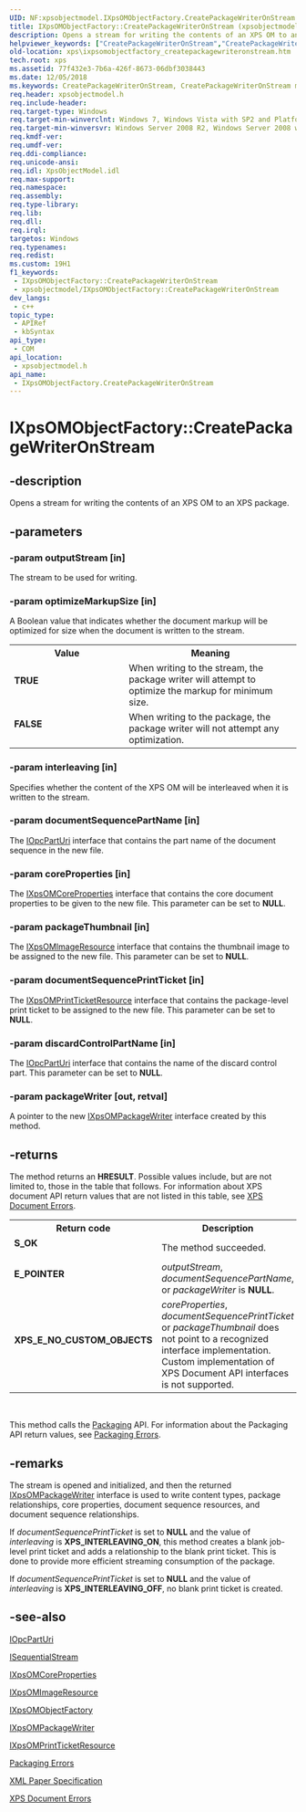 ```yaml
---
UID: NF:xpsobjectmodel.IXpsOMObjectFactory.CreatePackageWriterOnStream
title: IXpsOMObjectFactory::CreatePackageWriterOnStream (xpsobjectmodel.h)
description: Opens a stream for writing the contents of an XPS OM to an XPS package.
helpviewer_keywords: ["CreatePackageWriterOnStream","CreatePackageWriterOnStream method [XPS Documents and Packaging]","CreatePackageWriterOnStream method [XPS Documents and Packaging]","IXpsOMObjectFactory interface","FALSE","IXpsOMObjectFactory interface [XPS Documents and Packaging]","CreatePackageWriterOnStream method","IXpsOMObjectFactory.CreatePackageWriterOnStream","IXpsOMObjectFactory::CreatePackageWriterOnStream","TRUE","xps.ixpsomobjectfactory_createpackagewriteronstream","xpsobjectmodel/IXpsOMObjectFactory::CreatePackageWriterOnStream"]
old-location: xps\ixpsomobjectfactory_createpackagewriteronstream.htm
tech.root: xps
ms.assetid: 77f432e3-7b6a-426f-8673-06dbf3038443
ms.date: 12/05/2018
ms.keywords: CreatePackageWriterOnStream, CreatePackageWriterOnStream method [XPS Documents and Packaging], CreatePackageWriterOnStream method [XPS Documents and Packaging],IXpsOMObjectFactory interface, FALSE, IXpsOMObjectFactory interface [XPS Documents and Packaging],CreatePackageWriterOnStream method, IXpsOMObjectFactory.CreatePackageWriterOnStream, IXpsOMObjectFactory::CreatePackageWriterOnStream, TRUE, xps.ixpsomobjectfactory_createpackagewriteronstream, xpsobjectmodel/IXpsOMObjectFactory::CreatePackageWriterOnStream
req.header: xpsobjectmodel.h
req.include-header: 
req.target-type: Windows
req.target-min-winverclnt: Windows 7, Windows Vista with SP2 and Platform Update for Windows Vista [desktop apps \| UWP apps]
req.target-min-winversvr: Windows Server 2008 R2, Windows Server 2008 with SP2 and Platform Update for Windows Server 2008 [desktop apps \| UWP apps]
req.kmdf-ver: 
req.umdf-ver: 
req.ddi-compliance: 
req.unicode-ansi: 
req.idl: XpsObjectModel.idl
req.max-support: 
req.namespace: 
req.assembly: 
req.type-library: 
req.lib: 
req.dll: 
req.irql: 
targetos: Windows
req.typenames: 
req.redist: 
ms.custom: 19H1
f1_keywords:
 - IXpsOMObjectFactory::CreatePackageWriterOnStream
 - xpsobjectmodel/IXpsOMObjectFactory::CreatePackageWriterOnStream
dev_langs:
 - c++
topic_type:
 - APIRef
 - kbSyntax
api_type:
 - COM
api_location:
 - xpsobjectmodel.h
api_name:
 - IXpsOMObjectFactory.CreatePackageWriterOnStream
---
```


# IXpsOMObjectFactory::CreatePackageWriterOnStream


## -description

Opens a stream for writing the contents of an XPS OM to an XPS package.

## -parameters

### -param outputStream [in]

The stream to be used for writing.

### -param optimizeMarkupSize [in]

A Boolean value that  indicates whether the document markup will be optimized for size when the document is written to the stream.

<table>
<tr>
<th>Value</th>
<th>Meaning</th>
</tr>
<tr>
<td width="40%"><a id="TRUE"></a><a id="true"></a><dl>
<dt><b><b>TRUE</b></b></dt>
</dl>
</td>
<td width="60%">
When writing to the stream, the package writer will attempt to optimize the markup for minimum size.

</td>
</tr>
<tr>
<td width="40%"><a id="FALSE"></a><a id="false"></a><dl>
<dt><b><b>FALSE</b></b></dt>
</dl>
</td>
<td width="60%">
When writing to the package, the package writer will not attempt any optimization.

</td>
</tr>
</table>

### -param interleaving [in]

Specifies whether the content of the XPS OM will be interleaved when it is written to the stream.

### -param documentSequencePartName [in]

The <a href="https://docs.microsoft.com/previous-versions/windows/desktop/api/msopc/nn-msopc-iopcparturi">IOpcPartUri</a> interface that contains the part name of the document sequence in the new file.

### -param coreProperties [in]

The <a href="https://docs.microsoft.com/windows/desktop/api/xpsobjectmodel/nn-xpsobjectmodel-ixpsomcoreproperties">IXpsOMCoreProperties</a> interface that contains the core document properties to be given to the new file. This parameter can be set to <b>NULL</b>.

### -param packageThumbnail [in]

The <a href="https://docs.microsoft.com/windows/desktop/api/xpsobjectmodel/nn-xpsobjectmodel-ixpsomimageresource">IXpsOMImageResource</a> interface that contains the thumbnail image to be assigned to the new file.  This parameter can be set to <b>NULL</b>.

### -param documentSequencePrintTicket [in]

The <a href="https://docs.microsoft.com/windows/desktop/api/xpsobjectmodel/nn-xpsobjectmodel-ixpsomprintticketresource">IXpsOMPrintTicketResource</a> interface that contains the package-level print ticket to be assigned to the new file.  This parameter can be set to <b>NULL</b>.

### -param discardControlPartName [in]

The <a href="https://docs.microsoft.com/previous-versions/windows/desktop/api/msopc/nn-msopc-iopcparturi">IOpcPartUri</a> interface that contains the name of the discard control part.  This parameter can be set to <b>NULL</b>.

### -param packageWriter [out, retval]

A pointer to the new <a href="https://docs.microsoft.com/windows/desktop/api/xpsobjectmodel/nn-xpsobjectmodel-ixpsompackagewriter">IXpsOMPackageWriter</a> interface created by this method.

## -returns

The method returns an <b>HRESULT</b>. Possible values include, but are not limited to, those in the table that follows. For information about  XPS document API return values that are not listed in this table, see <a href="https://docs.microsoft.com/previous-versions/windows/desktop/dd372955(v=vs.85)">XPS Document Errors</a>.

<table>
<tr>
<th>Return code</th>
<th>Description</th>
</tr>
<tr>
<td width="40%">
<dl>
<dt><b>S_OK</b></dt>
</dl>
</td>
<td width="60%">
The method succeeded.

</td>
</tr>
<tr>
<td width="40%">
<dl>
<dt><b>E_POINTER</b></dt>
</dl>
</td>
<td width="60%">
<i>outputStream</i>, <i>documentSequencePartName</i>, or <i>packageWriter</i> is <b>NULL</b>.

</td>
</tr>
<tr>
<td width="40%">
<dl>
<dt><b>XPS_E_NO_CUSTOM_OBJECTS</b></dt>
</dl>
</td>
<td width="60%">
<i>coreProperties</i>,  <i>documentSequencePrintTicket</i> or <i>packageThumbnail</i> does not point to a recognized interface implementation. Custom implementation of XPS Document API interfaces is not supported.

</td>
</tr>
</table>
 

This method calls the <a href="https://docs.microsoft.com/previous-versions/windows/desktop/opc/packaging">Packaging</a> API. For information about the Packaging API return values, see <a href="https://docs.microsoft.com/previous-versions/windows/desktop/opc/packaging-errors">Packaging Errors</a>.

## -remarks

The stream is opened and initialized, and then the returned <a href="https://docs.microsoft.com/windows/desktop/api/xpsobjectmodel/nn-xpsobjectmodel-ixpsompackagewriter">IXpsOMPackageWriter</a> interface  is used to write content types, package relationships, core properties, document sequence resources, and document sequence relationships.

If <i>documentSequencePrintTicket</i> is set to <b>NULL</b> and the value of <i>interleaving</i> is <b>XPS_INTERLEAVING_ON</b>,  this method creates a blank job-level print ticket and adds a relationship to the blank print ticket. This is done to provide more efficient streaming consumption of the package.

If <i>documentSequencePrintTicket</i> is set to  <b>NULL</b> and the value of <i>interleaving</i> is <b>XPS_INTERLEAVING_OFF</b>,  no blank print ticket is created.

## -see-also

<a href="https://docs.microsoft.com/previous-versions/windows/desktop/api/msopc/nn-msopc-iopcparturi">IOpcPartUri</a>



<a href="https://docs.microsoft.com/windows/desktop/api/objidl/nn-objidl-isequentialstream">ISequentialStream</a>



<a href="https://docs.microsoft.com/windows/desktop/api/xpsobjectmodel/nn-xpsobjectmodel-ixpsomcoreproperties">IXpsOMCoreProperties</a>



<a href="https://docs.microsoft.com/windows/desktop/api/xpsobjectmodel/nn-xpsobjectmodel-ixpsomimageresource">IXpsOMImageResource</a>



<a href="https://docs.microsoft.com/windows/desktop/api/xpsobjectmodel/nn-xpsobjectmodel-ixpsomobjectfactory">IXpsOMObjectFactory</a>



<a href="https://docs.microsoft.com/windows/desktop/api/xpsobjectmodel/nn-xpsobjectmodel-ixpsompackagewriter">IXpsOMPackageWriter</a>



<a href="https://docs.microsoft.com/windows/desktop/api/xpsobjectmodel/nn-xpsobjectmodel-ixpsomprintticketresource">IXpsOMPrintTicketResource</a>



<a href="https://docs.microsoft.com/previous-versions/windows/desktop/opc/packaging-errors">Packaging Errors</a>



<a href="https://www.microsoft.com/download/details.aspx?id=11816">XML Paper Specification</a>



<a href="https://docs.microsoft.com/previous-versions/windows/desktop/dd372955(v=vs.85)">XPS Document Errors</a>

